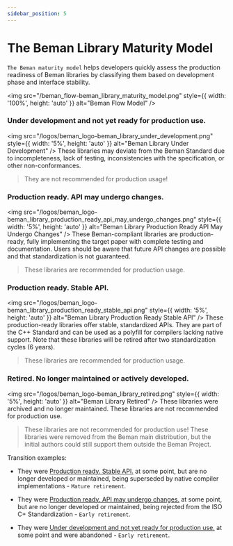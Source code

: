 ```yaml
---
sidebar_position: 5
---
```



# The Beman Library Maturity Model

<!--
SPDX-License-Identifier: Apache-2.0 WITH LLVM-exception
-->

`The Beman maturity model` helps developers quickly assess the production readiness of Beman libraries by classifying them based on development phase and interface stability.


<img src="/beman_flow-beman_library_maturity_model.png" style={{ width: '100%', height: 'auto' }} alt="Beman Flow Model" />

### Under development and not yet ready for production use.
<img src="/logos/beman_logo-beman_library_under_development.png" style={{ width: '5%', height: 'auto' }} alt="Beman Library Under Development" /> These libraries may deviate from the Beman Standard due to incompleteness, lack of testing, inconsistencies with the specification, or other non-conformances.

> They are not recommended for production usage!

### Production ready. API may undergo changes.
<img src="/logos/beman_logo-beman_library_production_ready_api_may_undergo_changes.png" style={{ width: '5%', height: 'auto' }} alt="Beman Library Production Ready API May Undergo Changes" /> These Beman-compliant libraries are production-ready, fully implementing the target paper with complete testing and documentation. Users should be aware that future API changes are possible and that standardization is not guaranteed.

> These libraries are recommended for production usage.

### Production ready. Stable API.
<img src="/logos/beman_logo-beman_library_production_ready_stable_api.png" style={{ width: '5%', height: 'auto' }} alt="Beman Library Production Ready Stable API" /> These production-ready libraries offer stable, standardized APIs. They are part of the C++ Standard and can be used as a polyfill for compilers lacking native support. Note that these libraries will be retired after two standardization cycles (6 years).

> These libraries are recommended for production usage.

### Retired. No longer maintained or actively developed.
<img src="/logos/beman_logo-beman_library_retired.png" style={{ width: '5%', height: 'auto' }} alt="Beman Library Retired" /> These libraries were archived and no longer maintained. These libraries are not recommended for production use.

> These libraries are not recommended for production use!
> These libraries were removed from the Beman main distribution, but the initial authors could still support them outside the Beman Project.

Transition examples:

* They were [Production ready. Stable API.](./BEMAN_LIBRARY_MATURITY_MODEL.md#production-ready-stable-api) at some point, but are no longer developed or maintained, being superseded by native compiler implementations - `Mature retirement`.

* They were [Production ready. API may undergo changes.](./BEMAN_LIBRARY_MATURITY_MODEL.md#production-ready-api-may-undergo-changes) at some point, but are no longer developed or maintained, being rejected from the ISO C+ Standardization - `Early retirement`.

* They were [Under development and not yet ready for production use.](./BEMAN_LIBRARY_MATURITY_MODEL.md#under-development-and-not-yet-ready-for-production-use) at some point and were abandoned - `Early retirement`.
